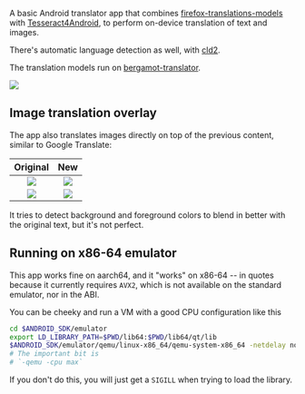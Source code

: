 A basic Android translator app that combines [firefox-translations-models](https://github.com/mozilla/firefox-translations-models/tree/main) with [Tesseract4Android](https://github.com/adaptech-cz/Tesseract4Android),
to perform on-device translation of text and images.

There's automatic language detection as well, with [cld2](https://github.com/CLD2Owners/cld2).

The translation models run on [bergamot-translator](https://github.com/browsermt/bergamot-translator).

![](https://raw.github.com/davidventura/firefox-translator/master/screenshots/app-dark.png)


## Image translation overlay

The app also translates images directly on top of the previous content, similar to Google Translate:

Original | New
:-------:|:----:
![](https://raw.github.com/davidventura/firefox-translator/master/screenshots/original-image.png) | ![](https://raw.github.com/davidventura/firefox-translator/master/screenshots/translated-image.png)
![](https://raw.github.com/davidventura/firefox-translator/master/screenshots/kindle.jpg) | ![](https://raw.github.com/davidventura/firefox-translator/master/screenshots/translated-kindle.png)

It tries to detect background and foreground colors to blend in better with the original text, but it's not perfect.


## Running on x86-64 emulator

This app works fine on aarch64, and it "works" on x86-64 -- in quotes because it currently requires `AVX2`, which is not available on the standard emulator, nor in the ABI.

You can be cheeky and run a VM with a good CPU configuration like this

```bash
cd $ANDROID_SDK/emulator
export LD_LIBRARY_PATH=$PWD/lib64:$PWD/lib64/qt/lib
$ANDROID_SDK/emulator/qemu/linux-x86_64/qemu-system-x86_64 -netdelay none -netspeed full -avd Medium_Phone_API_35 -qt-hide-window -grpc-use-token -idle-grpc-timeout 300 -qemu -cpu max
# The important bit is
# `-qemu -cpu max`
```

If you don't do this, you will just get a `SIGILL` when trying to load the library.

